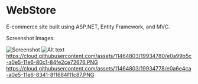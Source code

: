 # WebStore
E-commerce site built using ASP.NET, Entity Framework, and MVC.

Screenshot Images:

![Screenshot](https://cloud.githubusercontent.com/assets/11464803/19934777/e0a66400-a0e5-11e6-99a9-b1d40eae81bc.PNG)
![Alt text](https://cloud.githubusercontent.com/assets/11464803/19934779/e0a6ea74-a0e5-11e6-9b72-ced7f788f0d4.PNG)
https://cloud.githubusercontent.com/assets/11464803/19934780/e0a99b5c-a0e5-11e6-80c1-84fe2ce72676.PNG
https://cloud.githubusercontent.com/assets/11464803/19934778/e0a6e4ca-a0e5-11e6-8341-8f1684f11c87.PNG

